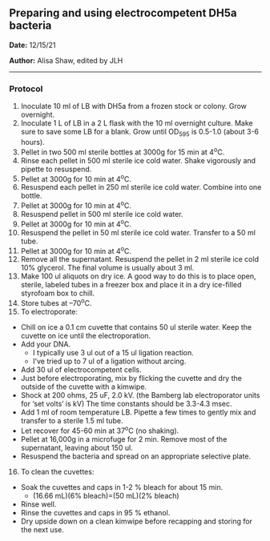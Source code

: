﻿## Preparing and using electrocompetent DH5a bacteria

**Date:** 12/15/21

**Author:** Alisa Shaw, edited by JLH

--- 

### Protocol

1. Inoculate 10 ml of LB with DH5a from a frozen stock or colony. Grow overnight.
2. Inoculate 1 L of LB in a 2 L flask with the 10 ml overnight culture.  Make sure to save some LB for a blank. Grow until OD<sub>595</sub> is 0.5-1.0 (about 3-6 hours).
3. Pellet in two 500 ml sterile bottles at 3000g for 15 min at 4<sup>o</sup>C.
4. Rinse each pellet in 500 ml sterile ice cold water.  Shake vigorously and pipette to resuspend.
5. Pellet at 3000g for 10 min at 4<sup>o</sup>C.
6. Resuspend each pellet in 250 ml sterile ice cold water.  Combine into one bottle.
7. Pellet at 3000g for 10 min at 4<sup>o</sup>C.
8. Resuspend pellet in 500 ml sterile ice cold water.
9. Pellet at 3000g for 10 min at 4<sup>o</sup>C.
10. Resuspend the pellet in 50 ml sterile ice cold water.  Transfer to a 50 ml tube.
11. Pellet at 3000g for 10 min at 4<sup>o</sup>C.
12. Remove all the supernatant.  Resuspend the pellet in 2 ml sterile ice cold 10% glycerol.  The final volume is usually about 3 ml.
13. Make 100 ul aliquots on dry ice.  A good way to do this is to place open, sterile, labeled tubes in a freezer box and place it in a dry ice-filled styrofoam box to chill.
14. Store tubes at –70<sup>o</sup>C.
15. To electroporate:
- Chill on ice a 0.1 cm cuvette that contains 50 ul sterile water.  Keep the cuvette on ice until the electroporation.
- Add your DNA.  
  - I typically use 3 ul out of a 15 ul ligation reaction.  
  - I’ve tried up to 7 ul of a ligation without arcing.
- Add 30 ul of electrocompetent cells.
- Just before electroporating, mix by flicking the cuvette and dry the outside of the cuvette with a kimwipe.
- Shock at 200 ohms, 25 uF, 2.0 kV. (the Bamberg lab electroporator units for ‘set volts’ is kV) The time constants should be 3.3-4.3 msec.
- Add 1 ml of room temperature LB.  Pipette a few times to gently mix and transfer to a sterile 1.5 ml tube.
- Let recover for 45-60 min at 37<sup>o</sup>C (no shaking).
- Pellet at 16,000g in a microfuge for 2 min.  Remove most of the supernatant, leaving about 150 ul.
- Resuspend the bacteria and spread on an appropriate selective plate.
16. To clean the cuvettes:
- Soak the cuvettes and caps in 1-2 % bleach for about 15 min.
  - (16.66 mL)(6% bleach)=(50 mL)(2% bleach)
- Rinse well.
- Rinse the cuvettes and caps in 95 % ethanol.
- Dry upside down on a clean kimwipe before recapping and storing for the next use.
